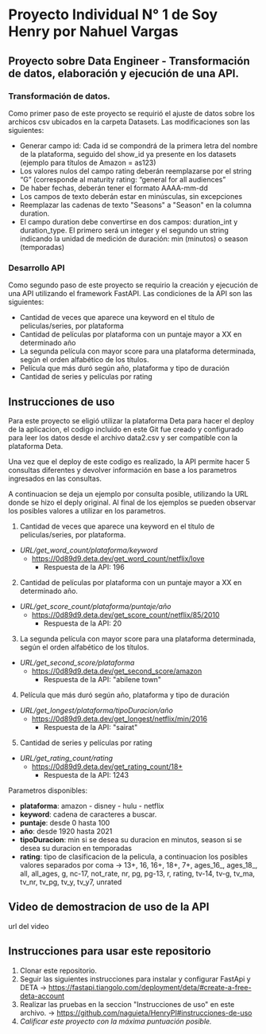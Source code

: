 # Proyecto Individual N° 1 de Soy Henry por Nahuel Vargas

## Proyecto sobre Data Engineer - Transformación de datos, elaboración y ejecución de una API.

### Transformación de datos.
Como primer paso de este proyecto se requirió el ajuste de datos sobre los archicos csv ubicados en la carpeta Datasets.
Las modificaciones son las siguientes:
- Generar campo id: Cada id se compondrá de la primera letra del nombre de la plataforma, seguido del show_id ya presente en los datasets (ejemplo para títulos de Amazon = as123)
- Los valores nulos del campo rating deberán reemplazarse por el string “G” (corresponde al maturity rating: “general for all audiences”
- De haber fechas, deberán tener el formato AAAA-mm-dd
- Los campos de texto deberán estar en minúsculas, sin excepciones
- Reemplazar las cadenas de texto "Seasons" a "Season" en la columna duration.
- El campo duration debe convertirse en dos campos: duration_int y duration_type. El primero será un integer y el segundo un string indicando la unidad de medición de duración: min (minutos) o season (temporadas)

### Desarrollo API
Como segundo paso de este proyecto se requirio la creación y ejecución de una API utilizando el framework FastAPI.
Las condiciones de la API son las siguientes:
- Cantidad de veces que aparece una keyword en el título de peliculas/series, por plataforma
- Cantidad de películas por plataforma con un puntaje mayor a XX en determinado año
- La segunda película con mayor score para una plataforma determinada, según el orden alfabético de los títulos.
- Película que más duró según año, plataforma y tipo de duración
- Cantidad de series y películas por rating

## Instrucciones de uso
Para este proyecto se eligió utilizar la plataforma Deta para hacer el deploy de la aplicacion, el codigo incluido en este Git fue creado y configurado para leer los datos desde el archivo data2.csv y ser compatible con la plataforma Deta.

Una vez que el deploy de este codigo es realizado, la API permite hacer 5 consultas diferentes y devolver información en base a los parametros ingresados en las consultas.

A continuacion se deja un ejemplo por consulta posible, utilizando la URL donde se hizo el deply original. Al final de los ejemplos se pueden observar los posibles valores a utilizar en los parametros.

1. Cantidad de veces que aparece una keyword en el título de peliculas/series, por plataforma.
- *URL/get_word_count/plataforma/keyword*
    - https://0d89d9.deta.dev/get_word_count/netflix/love
        - Respuesta de la API: 196

2. Cantidad de películas por plataforma con un puntaje mayor a XX en determinado año.
- *URL/get_score_count/plataforma/puntaje/año*
    - https://0d89d9.deta.dev/get_score_count/netflix/85/2010
        - Respuesta de la API: 20

3. La segunda película con mayor score para una plataforma determinada, según el orden alfabético de los títulos.
- *URL/get_second_score/plataforma*
    - https://0d89d9.deta.dev/get_second_score/amazon
        - Respuesta de la API: "abilene town"

4. Película que más duró según año, plataforma y tipo de duración
- *URL/get_longest/plataforma/tipoDuracion/año*
    - https://0d89d9.deta.dev/get_longest/netflix/min/2016
        - Respuesta de la API: "sairat"

5. Cantidad de series y películas por rating
- *URL/get_rating_count/rating*
    - https://0d89d9.deta.dev/get_rating_count/18+
        - Respuesta de la API: 1243

Parametros disponibles:
   - **plataforma**: amazon - disney - hulu - netflix 
   - **keyword**: cadena de caracteres a buscar.
   - **puntaje**: desde 0 hasta 100
   - **año**: desde 1920 hasta 2021
   - **tipoDuracion**: min si se desea su duracion en minutos, season si se desea su duracion en temporadas
   - **rating**: tipo de clasificacion de la pelicula, a continuacion los posibles valores separados por coma ->
    13+, 16, 16+, 18+, 7+, ages_16_, ages_18_, all, all_ages, g, nc-17, not_rate, nr, pg, pg-13, r, rating, tv-14, tv-g, tv_ma, tv_nr, tv_pg, tv_y, tv_y7, unrated

## Video de demostracion de uso de la API
url del video

## Instrucciones para usar este repositorio
1. Clonar este repositorio.
2. Seguir las siguientes instrucciones para instalar y configurar FastApi y DETA -> 
    https://fastapi.tiangolo.com/deployment/deta/#create-a-free-deta-account
3. Realizar las pruebas en la seccion "Instrucciones de uso" en este archivo. -> https://github.com/naguieta/HenryPI#instrucciones-de-uso
4. *Calificar este proyecto con la máxima puntuación posible.*

